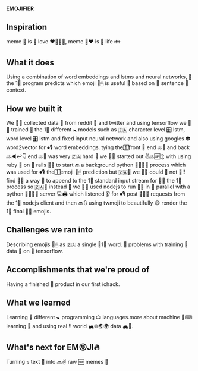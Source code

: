 #### EMOJIFIER

## Inspiration
meme 🐸 is 🐸 love ❤🤔💌💘, meme 🐸❤ is 🐸 life 👪

## What it does
Using a combination of word embeddings and lstms and neural networks, 📵 the 1⃣ program predicts which emoji 📱🖱 is useful 🔧 based on 🛬 sentence 🚟 context.

## How we built it
We 🚯🙄 collected data 💁 from reddit 🐸 and twitter and using tensorflow we 🚯🙄 trained 🚋 the 1⃣ different 🚼 models such as 🇿🇦 character level 🎛 lstm, word level 🎛 lstm and fixed input neural network and also using googles 👽 word2vector for ⏺🎙 word embeddings. 
tying the 1⃣ front 🚅 end 🔙💆 and back 🔜◀↩👇 end 🔙💆 was very 🇿🇦 hard 🙅 we 🚯🙄 started out ✌🔜🆙↕ with using ruby 💎 on 🛬 rails 🚈🚋 to start 🔙 a background python 🐊🐆🐇🐍 process which was used for ⏺🎙 the 1⃣ emoji 📱🖱 prediction but 🇿🇦🚯 we 🚯🙄 could 🚯 not 🚯‼ find 🙈👀 a way 🌌  to append to the 1⃣ standard input stream for ⏺🎙 the 1⃣ process so 🇿🇦🚯 instead 🍶 we 🚯🙄 used nodejs to run 🎽🏃 in 🌉 parallel with a python 🐊🐆🐇🐍 server 💻🖨 which listened 👂 for ⏺🎙 post 🏣🏤🚩 requests from the 1⃣ nodejs client and then 🔜🔃 using twmoji to beautifully 😄 render the 1⃣ final 🌛🌓 emojis.

## Challenges we ran into
Describing emojis 📱🖱 as 🇿🇦 a single 🔂1⃣ word. 🔂 problems with training 🚋 data 💁 on 🛬 tensorflow.

## Accomplishments that we're proud of
Having a finished 🏁 product in our first ichack.

## What we learned
Learning 🏫 different 🚼 programming 📺 languages.more about machine 🎰⌨ learning 🎰 and using real ‼ world 🏔🌐🌏🌍 data 🏔💁.

## What's next for EM😜JI🔥
Turning ⤵ text 📜 into 🔜✌ raw 🆕 memes 🐸
